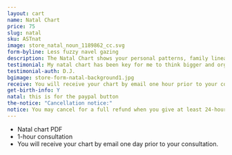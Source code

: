 ```yaml
---
layout: cart
name: Natal Chart
price: 75
slug: natal
sku: ASTnat
image: store_natal_noun_1189862_cc.svg
form-byline: Less fuzzy navel gazing
description: The Natal Chart shows your personal patterns, family lineage and how your actions impact the way you create your destiny.
testimonial: My natal chart has been key for me to think bigger and organize my action items. Regina is very intuitive and loves to vibe with people to help them develop.
testimonial-auth: D.J.
bgimage: store-form-natal-background1.jpg
receive: You will receive your chart by email one hour prior to your consultation.
get-birth-info: Y
natal: this is for the paypal button
the-notice: "Cancellation notice:"
notice: You may cancel for a full refund when you give at least 24-hours notice. If you miss your appointment, cancel or reschedule with less than 24-hours notice, you will be charged the full amount of your purchase.
---
```

<!-- STORE -->
- Natal chart PDF
- 1-hour consultation
- You will receive your chart by email one day prior to your consultation.
